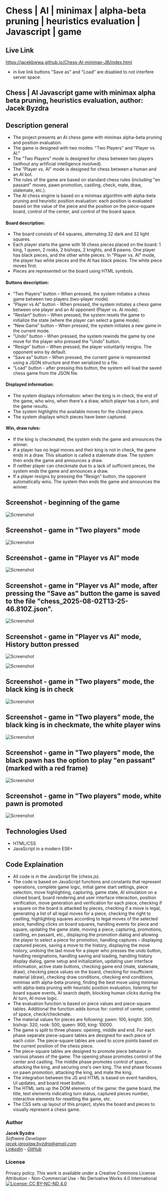# Chess | AI | minimax | alpha-beta pruning | heuristics evaluation | Javascript | game 

## Live Link
https://jacekbwwa.github.io/Chess-AI-minimax-JB/index.html
- in live link buttons "Save as" and "Load" are disabled to not interfere server space.

## Chess | AI Javascript game with minimax alpha beta pruning, heuristics evaluation, author: Jacek Byzdra  

## Description general 
- The project presents an AI chess game with minimax alpha-beta pruning and position evaluation.
- The game is designed with two modes: "Two Players" and "Player vs. AI."
- The "Two Players" mode is designed for chess between two players (without any artificial intelligence involved).
- The "Player vs. AI" mode is designed for chess between a human and an AI bot.
- The rules of the game are based on standard chess rules (including "en passant" moves, pawn promotion, castling, check, mate, draw, stalemate, etc.).
- The AI chess engine is based on a minimax algorithm with alpha-beta pruning and heuristic position evaluation: each position is evaluated based on the value of the piece and the position on the piece-square board, control of the center, and control of the board space.

#### Board description:
- The board consists of 64 squares, alternating 32 dark and 32 light squares.
- Each player starts the game with 16 chess pieces placed on the board: 1 king, 1 queen, 2 rooks, 2 bishops, 2 knights, and 8 pawns. One player has black pieces, and the other white pieces. In "Player vs. AI" mode, the player has white pieces and the AI has black pieces. The white piece moves first.
- Pieces are represented on the board using HTML symbols.
 
#### Buttons description:
- “Two Players” button – When pressed, the system initiates a chess game between two players (two-player mode).
- “Player vs AI” button - When pressed, the system initiates a chess game between one player and an AI opponent (Player vs. AI mode).
- "Restart” button – When pressed, the system resets the game to initialize the state (where the player can select a game mode).
- “New Game” button  – When pressed, the system initiates a new game in the current mode.
- "Undo" button - When pressed, the system rewinds the game by one move for the player who pressed the "Undo" button.
- “Resign” button – When pressed, the player voluntarily resigns. The opponent wins by default.
- “Save as” button – When pressed, the current game is represented using a JSON structure and then serialized to a file.
- “Load” button - after pressing this button, the system will load the saved chess game from the JSON file.

#### Displayed information:
- The system displays information: when the king is in check, the end of the game, who wins, when there's a draw, which player has a turn, and the game results.
- The system highlights the available moves for the clicked piece.
- The system displays which pieces have been captured.
 
#### Win, draw rules:
- If the king is checkmated, the system ends the game and announces the winner.
- If a player has no legal moves and their king is not in check, the game ends in a draw. This situation is called a stalemate draw. The system then ends the game and announces a draw.
- If neither player can checkmate due to a lack of sufficient pieces, the system ends the game and announces a draw.
- If a player resigns by pressing the "Resign" button, the opponent automatically wins. The system then ends the game and announces the winner.

## Screenshot - beginning of the game
![Screenshot](screenshot1.png)

## Screenshot - game in "Two players" mode 
![Screenshot](screenshot2.png)

## Screenshot - game in "Player vs AI" mode
![Screenshot](screenshot3.png)

## Screenshot - game in "Player vs AI" mode, after pressing the "Save as" button the game is saved to the file "chess_2025-08-02T13-25-46.810Z.json".
![Screenshot](screenshot4.png)

## Screenshot - game in "Player vs AI" mode, History button pressed
![Screenshot](screenshot5.png)

![Screenshot](screenshot6.png)

## Screenshot - game in "Two players" mode, the black king is in check
![Screenshot](screenshot7.png)

## Screenshot - game in "Two players" mode, the black king is in checkmate, the white player wins
![Screenshot](screenshot8.png)


## Screenshot - game in "Two players" mode, the black pawn has the option to play "en passant" (marked with a red frame)
![Screenshot](screenshot9.png)

## Screenshot - game in "Two players" mode, white pawn is promoted
![Screenshot](screenshot10.png)

## Technologies Used
- HTML/CSS
- JavaScript in a modern ES6+

## Code Explaination
- All code is in the JavaScript file (chess.js).
- The code is based on JavaScript functions and constants that represent operations, complete game logic, initial game start settings, piece selection, move highlighting, capturing, game state, AI simulation on a cloned board, board rendering and user interface interaction, position verification, move generation and verification for each piece, checking if a square on the board is attacked by pieces, checking if a move is legal, generating a list of all legal moves for a piece, checking the right to castling, highlighting squares according to legal moves of the selected piece, handling clicks on board squares, handling events for piece and square, updating the game state, moving a piece, capturing, promotions, castling, en passant, etc., displaying the promotion dialog and allowing the player to select a piece for promotion, handling captures – displaying captured pieces, saving a move to the history, displaying the move history, undoing the last move for a player who presses the undo button, handling resignations, handling saving and loading, handling history display dialog, game setup and initialization, updating user interface information, active state buttons, checking game end (mate, stalemate, draw), checking piece values on the board, checking for insufficient material (draw), checking draw conditions, checking end conditions, minimax with alpha-beta pruning, finding the best move using minimax with alpha-beta pruning with heuristic position evaluation, listening for board square events, AI search depth, blocking human clicks during the AI turn, AI move logic.
- The evaluation function is based on piece values and  piece-square tables. Additional the function adds bonus for: control of center, control of space, check/checkmate.
- The material values for pieces are following: pawn: 100, knight: 300, bishop: 320, rook: 500, queen: 900, king: 10000.
- The game is split to three phases: opening, middle and end. For each phase separate piece-square tables are designed for each piece of each color. The piece-square tables are used to score points based on the current position of the chess piece.
- The piece-square tables are designed to promote piece behavior in various phases of the game. The opening phase promotes control of the center and castling. The middle phase promotes control of space, attacking the king, and securing one's own king. The end phase focuses on pawn promotion, attacking the king, and mate the king.
- The integration between the JS and HTML is based on event handlers, UI updates, and board reset button.
- The HTML sets up the DOM elements of the game: the game board, the title, text elements indicating turn status, captured pieces number, interactive elements for resetting the game, etc.
- The CSS sets up layout  of this project, styles the board and pieces to visually represent a chess game.


### Author

**Jacek Byzdra**  
*Software Developer  
jacek.jaroslaw.byzdra@gmail.com  
[Linkedin](https://www.linkedin.com/in/jacek-byzdra/) - [GitHub](https://github.com/jacekbwwa)*

### License
Privacy policy. This work is available under a Creative Commons License Attribution - Non-Commercial Use - No Derivative Works 4.0 International
[![License: CC BY-NC-ND 4.0](https://licensebuttons.net/l/by-nc-nd/4.0/80x15.png)](https://creativecommons.org/licenses/by-nc-nd/4.0/)


